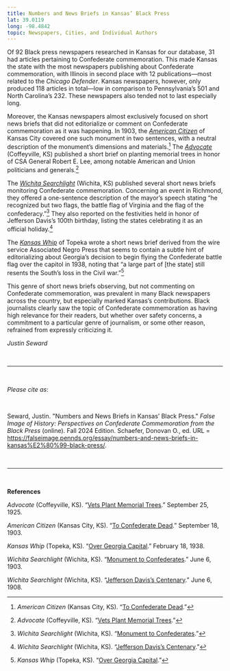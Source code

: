 ```yaml
---
title: Numbers and News Briefs in Kansas’ Black Press
lat: 39.0119
long: -98.4842
topic: Newspapers, Cities, and Individual Authors
---
```

Of 92 Black press newspapers researched in Kansas for our database, 31 had articles pertaining to Confederate commemoration. This made Kansas the state with the most newspapers publishing about Confederate commemoration, with Illinois in second place with 12 publications—most related to the *Chicago Defender*. Kansas newspapers, however, only produced 118 articles in total—low in comparison to Pennsylvania’s 501 and North Carolina’s 232. These newspapers also tended not to last especially long.

Moreover, the Kansas newspapers almost exclusively focused on short news briefs that did not editorialize or comment on Confederate commemoration as it was happening. In 1903, the *[American Citizen](https://infoweb-newsbank-com.proxy.library.upenn.edu/apps/readex/publication-browse?p=EANAAA&t=pubname%3A12B764E993DE7CA0%21American%2BCitizen&year=1907)* of Kansas City covered one such monument in two sentences, with a neutral description of the monument’s dimensions and materials.[^1] The *[Advocate](https://infoweb-newsbank-com.proxy.library.upenn.edu/apps/readex/publication-browse?p=EANAAA&t=pubname%3A12AE42418574BA80%21Advocate&year=1926)* (Coffeyville, KS) published a short brief on planting memorial trees in honor of CSA General Robert E. Lee, among notable American and Union politicians and generals.[^2]

The *[Wichita Searchlight](https://infoweb-newsbank-com.proxy.library.upenn.edu/apps/readex/publication-browse?p=EANAAA&t=pubname%3A13136376C49392E9%21Wichita%2BSearchlight&year=1912)* (Wichita, KS) published several short news briefs monitoring Confederate commemoration. Concerning an event in Richmond, they offered a one-sentence description of the mayor’s speech stating “he recognized but two flags, the battle flag of Virginia and the flag of the confederacy.”[^3] They also reported on the festivities held in honor of Jefferson Davis’s 100th birthday, listing the states celebrating it as an official holiday.[^4]

The *[Kansas Whip](https://infoweb-newsbank-com.proxy.library.upenn.edu/apps/readex/publication-browse?p=EANAAA&t=pubname%3A12ACD9E685B77CD5%21Kansas%2BWhip&year=1955)* of Topeka wrote a short news brief derived from the wire service Associated Negro Press that seems to contain a subtle hint of editorializing about Georgia’s decision to begin flying the Confederate battle flag over the capitol in 1938, noting that “a large part of \[the state] still resents the South’s loss in the Civil war.”[^5]

This genre of short news briefs observing, but not commenting on Confederate commemoration, was prevalent in many Black newspapers across the country, but especially marked Kansas’s contributions. Black journalists clearly saw the topic of Confederate commemoration as having high relevance for their readers, but whether over safety concerns, a commitment to a particular genre of journalism, or some other reason, refrained from expressly criticizing it. 

*Justin Seward*

<br>

<hr>

<br>

*Please cite as*: 

<br>

Seward, Justin. "Numbers and News Briefs in Kansas’ Black Press." *False Image of History: Perspectives on Confederate Commemoration from the Black Press* (online). Fall 2024 Edition. Schaefer, Donovan O., ed. URL = https://falseimage.pennds.org/essay/numbers-and-news-briefs-in-kansas%E2%80%99-black-press/.

<br>

<hr>

<br>

**References**

*Advocate* (Coffeyville, KS). “[Vets Plant Memorial Trees](https://infoweb-newsbank-com.proxy.library.upenn.edu/apps/readex/publication-browse?p=EANAAA&t=pubname%3A12AE42418574BA80%21Advocate&year=1926).” September 25, 1925.

*American Citizen* (Kansas City, KS). “[To Confederate Dead](https://infoweb-newsbank-com.proxy.library.upenn.edu/apps/readex/publication-browse?p=EANAAA&t=pubname%3A12B764E993DE7CA0%21American%2BCitizen&year=1907).” September 18, 1903. 

*Kansas Whip* (Topeka, KS). “[Over Georgia Capital](https://infoweb-newsbank-com.proxy.library.upenn.edu/apps/readex/publication-browse?p=EANAAA&t=pubname%3A12ACD9E685B77CD5%21Kansas%2BWhip&year=1955).” February 18, 1938. 

*Wichita Searchlight* (Wichita, KS). “[Monument to Confederates](https://infoweb-newsbank-com.proxy.library.upenn.edu/apps/readex/publication-browse?p=EANAAA&t=pubname%3A13136376C49392E9%21Wichita%2BSearchlight&year=1912).” June 6, 1903.

*Wichita Searchlight* (Wichita, KS). “[Jefferson Davis’s Centenary](https://infoweb-newsbank-com.proxy.library.upenn.edu/apps/readex/publication-browse?p=EANAAA&t=pubname%3A13136376C49392E9%21Wichita%2BSearchlight&year=1912).” June 6, 1908.

[^1]: *American Citizen* (Kansas City, KS). “[To Confederate Dead](https://infoweb-newsbank-com.proxy.library.upenn.edu/apps/readex/publication-browse?p=EANAAA&t=pubname%3A12B764E993DE7CA0%21American%2BCitizen&year=1907).” 

[^2]: *Advocate* (Coffeyville, KS). “[Vets Plant Memorial Trees](https://infoweb-newsbank-com.proxy.library.upenn.edu/apps/readex/publication-browse?p=EANAAA&t=pubname%3A12AE42418574BA80%21Advocate&year=1926).”

[^3]: *Wichita Searchlight* (Wichita, KS). “[Monument to Confederates](https://infoweb-newsbank-com.proxy.library.upenn.edu/apps/readex/publication-browse?p=EANAAA&t=pubname%3A13136376C49392E9%21Wichita%2BSearchlight&year=1912).”

[^4]: *Wichita Searchlight* (Wichita, KS). “[Jefferson Davis’s Centenary](https://infoweb-newsbank-com.proxy.library.upenn.edu/apps/readex/publication-browse?p=EANAAA&t=pubname%3A13136376C49392E9%21Wichita%2BSearchlight&year=1912).”

[^5]: *Kansas Whip* (Topeka, KS). “[Over Georgia Capital](https://infoweb-newsbank-com.proxy.library.upenn.edu/apps/readex/publication-browse?p=EANAAA&t=pubname%3A12ACD9E685B77CD5%21Kansas%2BWhip&year=1955).”
